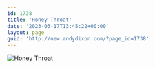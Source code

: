 ```yaml
---
id: 1738
title: 'Honey Throat'
date: '2023-03-17T13:45:22+00:00'
layout: page
guid: 'http://new.andydixon.com/?page_id=1738'
---
```


![Honey Throat](https://i0.wp.com/assets.g8x2.ldn.idrivee2-23.com/posters/Honey%20Throat%2001.jpg?w=1200&ssl=1 "Honey Throat")